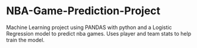 # NBA-Game-Prediction-Project
Machine Learning project using PANDAS with python and a Logistic Regression model to predict nba games. Uses player and team stats to help train the model. 
